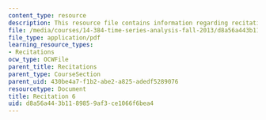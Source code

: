 ```yaml
---
content_type: resource
description: This resource file contains information regarding recitation 6.
file: /media/courses/14-384-time-series-analysis-fall-2013/d8a56a443b1189859af3ce1066f6bea4_MIT14_384F13_rec6.pdf
file_type: application/pdf
learning_resource_types:
- Recitations
ocw_type: OCWFile
parent_title: Recitations
parent_type: CourseSection
parent_uid: 430be4a7-f1b2-abe2-a825-adedf5289076
resourcetype: Document
title: Recitation 6
uid: d8a56a44-3b11-8985-9af3-ce1066f6bea4
---
```

